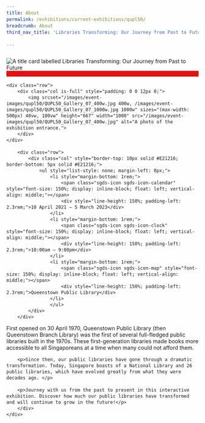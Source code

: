 ```yaml
---
title: About
permalink: /exhibitions/current-exhibitions/qupl50/
breadcrumb: About
third_nav_title: 'Libraries Transforming: Our Journey from Past to Future'

---
```


<section class="section__about">
<div class="container__card">
    <div class="row">
        <div class="col is-full" style="border-bottom: 15px solid #E21216; padding: 12px 0 0 0;">
            <img srcset="/images/event-images/qupl50/QUPL50_banner_400w.jpg 400w, /images/event-images/qupl50/QUPL50_banner_1000w.jpg 1000w" sizes="(max-width: 500px) 40vw, 100vw" height="355" width="1000" src="/images/event-images/qupl50/QUPL50_banner_400w.jpg" alt="A title card labelled Libraries Transforming: Our Journey from Past to Future">
        </div>
    </div>
    
    <div class="row">
        <div class="col is-full" style="padding: 0 0 12px 0;">
            <img srcset="/images/event-images/qupl50/QUPL50_Gallery_07_400w.jpg 400w, /images/event-images/qupl50/QUPL50_Gallery_07_1000w.jpg 1000w" sizes="(max-width: 500px) 40vw, 100vw" height="667" width="1000" src="/images/event-images/qupl50/QUPL50_Gallery_07_400w.jpg" alt="A photo of the exhibition entrance.">
        </div>
    </div>
    
        <div class="row">
            <div class="col" style="border-top: 10px solid #E21216; border-bottom: 5px solid #E21216;">
                <ul style="list-style: none; margin-left: 0px;">
                    <li style="margin-bottom: 1rem;">
                        <span class="sgds-icon sgds-icon-calendar" style="font-size: 150%; display: inline-block; float: left; vertical-align: middle;"></span>
                        <div style="line-height: 150%; padding-left: 2.3rem;">10 April 2021 – 5 March 2023</div>
                    </li> 
                    <li style="margin-bottom: 1rem;">
                        <span class="sgds-icon sgds-icon-clock" style="font-size: 150%; display: inline-block; float: left; vertical-align: middle;"></span>
                        <div style="line-height: 150%; padding-left: 2.3rem;">10:00am – 9:00pm</div>
                    </li>          
                    <li style="margin-bottom: 1rem;">
                        <span class="sgds-icon sgds-icon-map" style="font-size: 150%; display: inline-block; float: left; vertical-align: middle;"></span>
                        <div style="line-height: 150%; padding-left: 2.3rem;">Queenstown Public Library</div>
                    </li>                    
                    </ul>
            </div>
        </div>
</div>
    
<div class="container__description">
    <div class="row">
        <div class="col is-full padding--top--lg">
        <p>First opened on 30 April 1970, Queenstown Public Library (then Queenstown Branch Library) was the first of several full-fledged public libraries built in the 1970s.  These first-generation libraries made books more accessible to all Singaporeans at a time when many could not afford them.</p>

        <p>Since then, our public libraries have gone through a dramatic transformation. Today, Singapore boasts of a National Library and 26 public libraries, which have evolved greatly from what they were decades ago. </p>

        <p>Journey with us from the past to present in this interactive exhibition. Discover how much our public libraries have transformed and will continue to grow in the future!</p>
        </div>
    </div>
</div>

</section>


